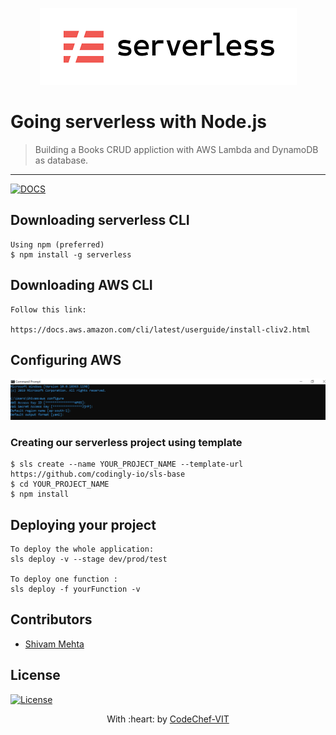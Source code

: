 <p align="center"><a href="https://www.codechefvit.com" target="_blank"><img src="./logo.png" title="CodeChef-VIT" alt="Codechef-VIT"></a>
</p>

# Going serverless with Node.js

> <Subtitle>
> Building a Books CRUD appliction with AWS Lambda and DynamoDB as database.

---
[![DOCS](https://img.shields.io/badge/Documentation-see%20docs-green?style=flat-square&logo=appveyor)](https://documenter.getpostman.com/view/10014129/TVYM3vDP) 

## Downloading serverless CLI
```
Using npm (preferred)
$ npm install -g serverless 
```
## Downloading AWS CLI
```
Follow this link:

https://docs.aws.amazon.com/cli/latest/userguide/install-cliv2.html
```

## Configuring AWS
  <img src="./awsconfig.png" alt="Project Screenshots">

### Creating our serverless project using template
```
$ sls create --name YOUR_PROJECT_NAME --template-url https://github.com/codingly-io/sls-base
$ cd YOUR_PROJECT_NAME
$ npm install
```
## Deploying your project
```
To deploy the whole application:
sls deploy -v --stage dev/prod/test

To deploy one function :
sls deploy -f yourFunction -v

```



## Contributors
- <a href="https://github.com/N0v0cain3<Contributor>">Shivam Mehta </a>

## License
[![License](http://img.shields.io/:license-mit-blue.svg?style=flat-square)](http://badges.mit-license.org)

<p align="center">
	With :heart: by <a href="https://www.codechefvit.com" target="_blank">CodeChef-VIT</a>
</p>
